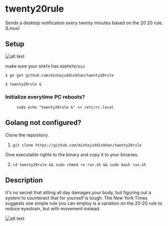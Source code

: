 # twenty20rule

Sends a desktop notification every twenty minutes based on the 20 20 rule. (Linux)
## Setup

![alt text](https://image.ibb.co/cRX05b/Screenshot_from_2017_10_12_21_23_59.jpg)

make sure  your ```$PATH``` has ```$GOPATH/bin```

``` $ go get github.com/minhajuddinkhan/twenty20rule ```

``` $ twenty20rule & ```

### Initialize everytime PC reboots?

```      sudo echo "twenty20rule &" >> /etc/rc.local    ```



## Golang not configured?

Clone the repository.

1. ``` git clone https://github.com/minhajuddinkhan/twenty20rule ```

Give executable rights to the binary and copy it to your binaries.

2.  ``` cd twenty20rule && sudo chmod +x run.sh && sudo bash run.sh ```


## Description 
It's no secret that sitting all day damages your body, but figuring out a system to counteract that for yourself is tough. The New York Times suggests one simple rule you can employ is a variation on the 20-20 rule to reduce eyestrain, but with movement instead.

![alt text](http://www.anthro.com/getmedia/b54b97a8-b2b4-401c-b143-ef15922b003b/20-20-20-ergo-tip?width=600&height=368&ext=.jpg)
